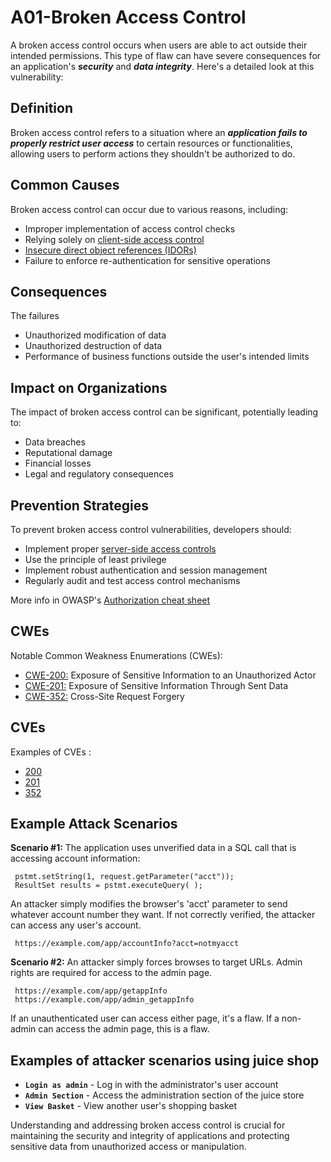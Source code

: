 # A01-Broken Access Control

A broken access control occurs when users are able to act outside their intended permissions. This type of flaw can have severe consequences for an application's ***security*** and ***data integrity***. Here's a detailed look at this vulnerability:

## Definition

Broken access control refers to a situation where an ***application fails to properly restrict user access*** to certain resources or functionalities, allowing users to perform actions they shouldn't be authorized to do.

## Common Causes

Broken access control can occur due to various reasons, including:

- Improper implementation of access control checks
- Relying solely on [client-side access control](https://www.notion.so/Server-Side-Access-Control-vs-Client-Side-Access-Control-11f21d4fb40d806b8f4ff47fdc3a44c1?pvs=21)
- [Insecure direct object references (IDORs)](https://www.notion.so/Insecure-Direct-Object-References-IDOR-11f21d4fb40d808ebecbf376a33de5a0?pvs=21)
- Failure to enforce re-authentication for sensitive operations

## Consequences

The failures 

- Unauthorized modification of data
- Unauthorized destruction of data
- Performance of business functions outside the user's intended limits

## Impact on Organizations

The impact of broken access control can be significant, potentially leading to:

- Data breaches
- Reputational damage
- Financial losses
- Legal and regulatory consequences

## Prevention Strategies

To prevent broken access control vulnerabilities, developers should:

- Implement proper [server-side access controls](https://www.notion.so/Server-Side-Access-Control-vs-Client-Side-Access-Control-11f21d4fb40d806b8f4ff47fdc3a44c1?pvs=21)
- Use the principle of least privilege
- Implement robust authentication and session management
- Regularly audit and test access control mechanisms

More info in OWASP's [Authorization cheat sheet](https://cheatsheetseries.owasp.org/cheatsheets/Authorization_Cheat_Sheet.html)

## **CWEs**

Notable Common Weakness Enumerations (CWEs):

- [CWE-200:](https://cwe.mitre.org/data/definitions/200.html) Exposure of Sensitive Information to an Unauthorized Actor
- [CWE-201:](https://cwe.mitre.org/data/definitions/201.html) Exposure of Sensitive Information Through Sent Data
- [CWE-352:](https://cwe.mitre.org/data/definitions/352.html) Cross-Site Request Forgery

## **CVEs**

Examples of CVEs :

- [200](https://www.opencve.io/cve?cwe=CWE-200)
- [201](https://www.opencve.io/cve?cwe=CWE-201)
- [352](https://www.opencve.io/cve?cwe=CWE-352)

## Example Attack Scenarios

**Scenario #1:** The application uses unverified data in a SQL call that is accessing account information:

```
 pstmt.setString(1, request.getParameter("acct"));
 ResultSet results = pstmt.executeQuery( );
```

An attacker simply modifies the browser's 'acct' parameter to send whatever account number they want. If not correctly verified, the attacker can access any user's account.

```
 https://example.com/app/accountInfo?acct=notmyacct
```

**Scenario #2:** An attacker simply forces browses to target URLs. Admin rights are required for access to the admin page.

```
 https://example.com/app/getappInfo
 https://example.com/app/admin_getappInfo
```

If an unauthenticated user can access either page, it's a flaw. If a non-admin can access the admin page, this is a flaw.

## **Examples of attacker scenarios using juice shop**

- **`Login as admin`** - Log in with the administrator's user account
- **`Admin Section`** - Access the administration section of the juice store
- **`View Basket`** - View another user's shopping basket

Understanding and addressing broken access control is crucial for maintaining the security and integrity of applications and protecting sensitive data from unauthorized access or manipulation.
